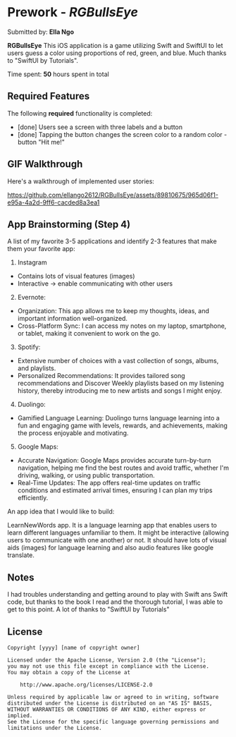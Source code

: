 # Prework - *RGBullsEye* 

Submitted by: **Ella Ngo**

**RGBullsEye** 
This iOS application is a game utilizing Swift and SwiftUI to let users guess a color using proportions of red, green, and blue.
Much thanks to "SwiftUI by Tutorials".

Time spent: **50** hours spent in total

## Required Features

The following **required** functionality is completed:

- [done] Users see a screen with three labels and a button
- [done] Tapping the button changes the screen color to a random color  - button "Hit me!"
 
## GIF Walkthrough

Here's a walkthrough of implemented user stories:

https://github.com/ellango2612/RGBullsEye/assets/89810675/965d06f1-e95a-4a2d-9ff6-cacded8a3ea1


## App Brainstorming (Step 4)

A list of my favorite 3-5 applications and identify 2-3 features that make them your favorite app:

1. Instagram
- Contains lots of visual features (images)
- Interactive -> enable communicating with other users

2. Evernote:
- Organization: This app allows me to keep my thoughts, ideas, and important information well-organized.
- Cross-Platform Sync: I can access my notes on my laptop, smartphone, or tablet, making it convenient to work on the go.

3. Spotify:
- Extensive number of choices with a vast collection of songs, albums, and playlists.
- Personalized Recommendations: It provides tailored song recommendations and Discover Weekly playlists based on my listening history, thereby introducing me to new artists and songs I might enjoy.

4. Duolingo:
- Gamified Language Learning: Duolingo turns language learning into a fun and engaging game with levels, rewards, and achievements, making the process enjoyable and motivating.

5. Google Maps:
- Accurate Navigation: Google Maps provides accurate turn-by-turn navigation, helping me find the best routes and avoid traffic, whether I'm driving, walking, or using public transportation.
- Real-Time Updates: The app offers real-time updates on traffic conditions and estimated arrival times, ensuring I can plan my trips efficiently.

An app idea that I would like to build:

LearnNewWords app. It is a language learning app that enables users to learn different languages unfamiliar to them. It might be interactive (allowing users to communicate with one another) or not. It should have lots of visual aids (images) for language learning and also audio features like google translate.


## Notes

I had troubles understanding and getting around to play with Swift ans Swift code, but thanks to the book I read and the thorough tutorial, I was able to get to this point. A lot of thanks to "SwiftUI by Tutorials"

## License

    Copyright [yyyy] [name of copyright owner]

    Licensed under the Apache License, Version 2.0 (the "License");
    you may not use this file except in compliance with the License.
    You may obtain a copy of the License at

        http://www.apache.org/licenses/LICENSE-2.0

    Unless required by applicable law or agreed to in writing, software
    distributed under the License is distributed on an "AS IS" BASIS,
    WITHOUT WARRANTIES OR CONDITIONS OF ANY KIND, either express or implied.
    See the License for the specific language governing permissions and
    limitations under the License.


